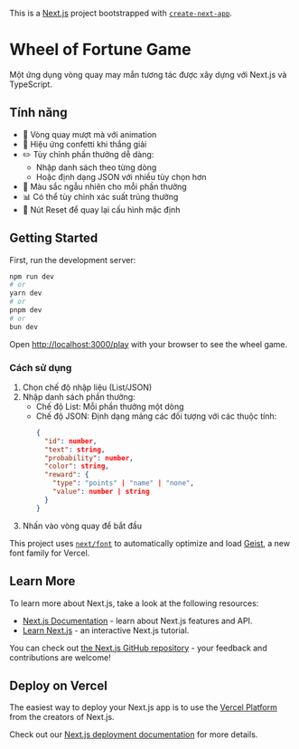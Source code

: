 This is a [Next.js](https://nextjs.org) project bootstrapped with [`create-next-app`](https://nextjs.org/docs/app/api-reference/cli/create-next-app).

# Wheel of Fortune Game

Một ứng dụng vòng quay may mắn tương tác được xây dựng với Next.js và TypeScript.

## Tính năng

- 🎡 Vòng quay mượt mà với animation
- 🎉 Hiệu ứng confetti khi thắng giải
- ✏️ Tùy chỉnh phần thưởng dễ dàng:
  - Nhập danh sách theo từng dòng
  - Hoặc định dạng JSON với nhiều tùy chọn hơn
- 🎨 Màu sắc ngẫu nhiên cho mỗi phần thưởng
- 📊 Có thể tùy chỉnh xác suất trúng thưởng
- 🔄 Nút Reset để quay lại cấu hình mặc định

## Getting Started

First, run the development server:

```bash
npm run dev
# or
yarn dev
# or
pnpm dev
# or
bun dev
```

Open [http://localhost:3000/play](http://localhost:3000/play) with your browser to see the wheel game.

### Cách sử dụng

1. Chọn chế độ nhập liệu (List/JSON)
2. Nhập danh sách phần thưởng:
   - Chế độ List: Mỗi phần thưởng một dòng
   - Chế độ JSON: Định dạng mảng các đối tượng với các thuộc tính:
     ```json
     {
       "id": number,
       "text": string,
       "probability": number,
       "color": string,
       "reward": {
         "type": "points" | "name" | "none",
         "value": number | string
       }
     }
     ```
3. Nhấn vào vòng quay để bắt đầu

This project uses [`next/font`](https://nextjs.org/docs/app/building-your-application/optimizing/fonts) to automatically optimize and load [Geist](https://vercel.com/font), a new font family for Vercel.

## Learn More

To learn more about Next.js, take a look at the following resources:

- [Next.js Documentation](https://nextjs.org/docs) - learn about Next.js features and API.
- [Learn Next.js](https://nextjs.org/learn) - an interactive Next.js tutorial.

You can check out [the Next.js GitHub repository](https://github.com/vercel/next.js) - your feedback and contributions are welcome!

## Deploy on Vercel

The easiest way to deploy your Next.js app is to use the [Vercel Platform](https://vercel.com/new?utm_medium=default-template&filter=next.js&utm_source=create-next-app&utm_campaign=create-next-app-readme) from the creators of Next.js.

Check out our [Next.js deployment documentation](https://nextjs.org/docs/app/building-your-application/deploying) for more details.
